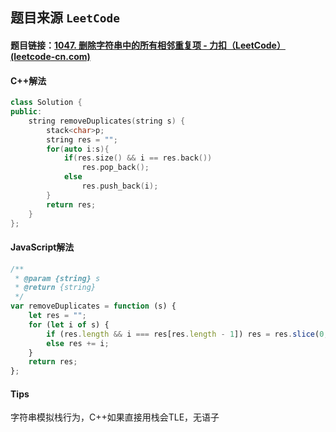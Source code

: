 ## 题目来源 `LeetCode`

#### 题目链接：[1047. 删除字符串中的所有相邻重复项 - 力扣（LeetCode） (leetcode-cn.com)](https://leetcode-cn.com/problems/remove-all-adjacent-duplicates-in-string/)

#### C++解法

```cpp
class Solution {
public:
    string removeDuplicates(string s) {
        stack<char>p;
        string res = "";
        for(auto i:s){
            if(res.size() && i == res.back())
                res.pop_back();
            else
                res.push_back(i);
        }
        return res;
    }
};
```



#### JavaScript解法

```javascript
/**
 * @param {string} s
 * @return {string}
 */
var removeDuplicates = function (s) {
    let res = "";
    for (let i of s) {
        if (res.length && i === res[res.length - 1]) res = res.slice(0, res.length - 1);
        else res += i;
    }
    return res;
};
```





#### Tips

字符串模拟栈行为，C++如果直接用栈会TLE，无语子